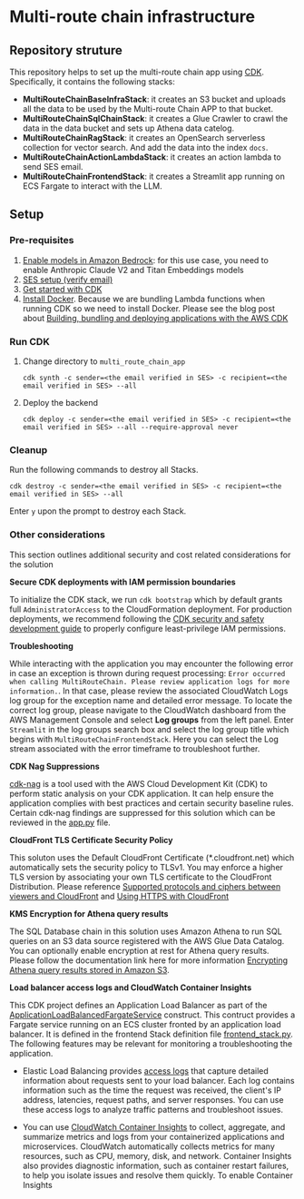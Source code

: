 # Multi-route chain infrastructure

## Repository struture

This repository helps to set up the multi-route chain app using [CDK](https://aws.amazon.com/cdk/). Specifically, it contains the following stacks:

- **MultiRouteChainBaseInfraStack**: it creates an S3 bucket and uploads all the data to be used by the Multi-route Chain APP to that bucket.
- **MultiRouteChainSqlChainStack**: it creates a Glue Crawler to crawl the data in the data bucket and sets up Athena data catelog.
- **MultiRouteChainRagStack**: it creates an OpenSearch serverless collection for vector search. And add the data into the index `docs`.
- **MultiRouteChainActionLambdaStack**: it creates an action lambda to send SES email.
- **MultiRouteChainFrontendStack**: it creates a Streamlit app running on ECS Fargate to interact with the LLM.

## Setup

### Pre-requisites
1. [Enable models in Amazon Bedrock](https://docs.aws.amazon.com/bedrock/latest/userguide/model-access.html): for this use case, you need to enable Anthropic Claude V2 and Titan Embeddings models 
2. [SES setup (verify email)](https://docs.aws.amazon.com/ses/latest/dg/setting-up.html)
3. [Get started with CDK](https://docs.aws.amazon.com/cdk/v2/guide/getting_started.html)
4. [Install Docker](https://www.docker.com/get-started/). Because we are bundling Lambda functions when running CDK so we need to install Docker. Please see the blog post about [Building, bundling and deploying applications with the AWS CDK](https://aws.amazon.com/blogs/devops/building-apps-with-aws-cdk/)

### Run CDK
1. Change directory to `multi_route_chain_app`
    ```
    cdk synth -c sender=<the email verified in SES> -c recipient=<the email verified in SES> --all
    ```
2. Deploy the backend
    ```
    cdk deploy -c sender=<the email verified in SES> -c recipient=<the email verified in SES> --all --require-approval never
    ```

### Cleanup
Run the following commands to destroy all Stacks. 
```
cdk destroy -c sender=<the email verified in SES> -c recipient=<the email verified in SES> --all
```
Enter `y` upon the prompt to destroy each Stack.

### Other considerations

This section outlines additional security and cost related considerations for the solution

**Secure CDK deployments with IAM permission boundaries**

To initialize the CDK stack, we run `cdk bootstrap` which by default grants full `AdministratorAccess` to the CloudFormation deployment. For production deployments, we recommend following the [CDK security and safety development guide](https://github.com/aws/aws-cdk/wiki/Security-And-Safety-Dev-Guide) to properly configure least-privilege IAM permissions.

**Troubleshooting**

While interacting with the application you may encounter the following error in case an exception is thrown during request processing: `Error occurred when calling MultiRouteChain. Please review application logs for more information.`. In that case, please review the associated CloudWatch Logs log group for the exception name and detailed error message. To locate the correct log group, please navigate to the CloudWatch dashboard from the AWS Management Console and select **Log groups** from the left panel. Enter `Streamlit` in the log groups search box and select the log group title which begins with `MultiRouteChainFrontendStack`. Here you can select the Log stream associated with the error timeframe to troubleshoot further.

**CDK Nag Suppressions**

[cdk-nag](https://github.com/cdklabs/cdk-nag) is a tool used with the AWS Cloud Development Kit (CDK) to perform static analysis on your CDK application. It can help ensure the application complies with best practices and certain security baseline rules. Certain cdk-nag findings are suppressed for this solution which can be reviewed in the [app.py](app.py) file.

**CloudFront TLS Certificate Security Policy**

This soluton uses the Default CloudFront Certificate (*.cloudfront.net) which automatically sets the security policy to TLSv1. You may enforce a higher TLS version by associating your own TLS certificate to the CloudFront Distribution. Please reference [Supported protocols and ciphers between viewers and CloudFront](https://docs.aws.amazon.com/AmazonCloudFront/latest/DeveloperGuide/secure-connections-supported-viewer-protocols-ciphers.html) and [Using HTTPS with CloudFront](https://docs.aws.amazon.com/AmazonCloudFront/latest/DeveloperGuide/using-https.html#CNAMEsAndHTTPS)

**KMS Encryption for Athena query results**

The SQL Database chain in this solution uses Amazon Athena to run SQL queries on an S3 data source registered with the AWS Glue Data Catalog. You can optionally enable encryption at rest for Athena query results. Please follow the documentation link here for more information [Encrypting Athena query results stored in Amazon S3](https://docs.aws.amazon.com/athena/latest/ug/encrypting-query-results-stored-in-s3.html).

**Load balancer access logs and CloudWatch Container Insights**

This CDK project defines an Application Load Balancer as part of the [ApplicationLoadBalancedFargateService](https://docs.aws.amazon.com/cdk/api/v2/python/aws_cdk.aws_ecs_patterns/ApplicationLoadBalancedFargateService.html) construct. This contruct provides a Fargate service running on an ECS cluster fronted by an application load balancer. It is defined in the frontend Stack definition file [frontend_stack.py](/multi-route-chain-app/multi_route_chain_app/frontend_stack.py). The following features may be relevant for monitoring a troubleshooting the application.

- Elastic Load Balancing provides [access logs](https://docs.aws.amazon.com/elasticloadbalancing/latest/application/load-balancer-access-logs.html) that capture detailed information about requests sent to your load balancer. Each log contains information such as the time the request was received, the client's IP address, latencies, request paths, and server responses. You can use these access logs to analyze traffic patterns and troubleshoot issues.

- You can use [CloudWatch Container Insights](https://docs.aws.amazon.com/AmazonCloudWatch/latest/monitoring/ContainerInsights.html) to collect, aggregate, and summarize metrics and logs from your containerized applications and microservices. CloudWatch automatically collects metrics for many resources, such as CPU, memory, disk, and network. Container Insights also provides diagnostic information, such as container restart failures, to help you isolate issues and resolve them quickly. To enable Container Insights
